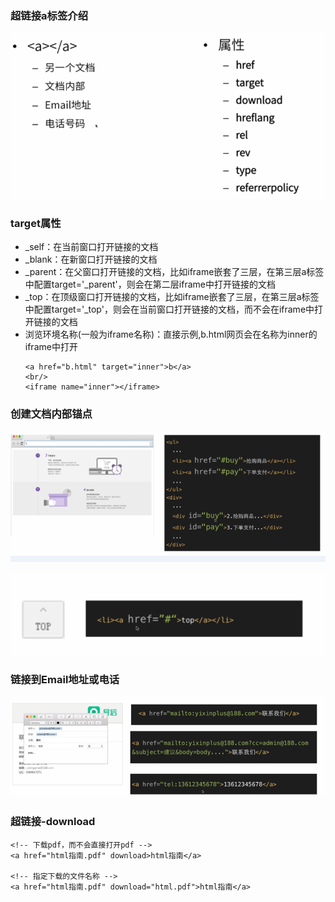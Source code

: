 ### 超链接a标签介绍

![](assets/html/images/a1.png)

### target属性
- \_self：在当前窗口打开链接的文档
- \_blank：在新窗口打开链接的文档
- \_parent：在父窗口打开链接的文档，比如iframe嵌套了三层，在第三层a标签中配置target='\_parent'，则会在第二层iframe中打开链接的文档
- \_top：在顶级窗口打开链接的文档，比如iframe嵌套了三层，在第三层a标签中配置target='\_top'，则会在当前窗口打开链接的文档，而不会在iframe中打开链接的文档
- 浏览环境名称(一般为iframe名称)：直接示例,b.html网页会在名称为inner的iframe中打开
  ```
  <a href="b.html" target="inner">b</a>
  <br/>
  <iframe name="inner"></iframe>
  ```

### 创建文档内部锚点
![](assets/html/images/a2.png)

![](assets/html/images/a3.png)


### 链接到Email地址或电话
![](assets/html/images/a4.png)

### 超链接-download
```
<!-- 下载pdf，而不会直接打开pdf -->
<a href="html指南.pdf" download>html指南</a>

<!-- 指定下载的文件名称 -->
<a href="html指南.pdf" download="html.pdf">html指南</a>
```
